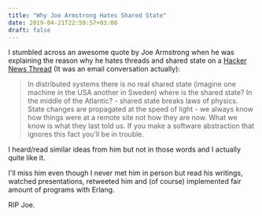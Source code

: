 ```yaml
---
title: "Why Joe Armstrong Hates Shared State"
date: 2019-04-21T22:59:57+03:00
draft: false
---
```


I stumbled across an awesome quote by Joe Armstrong when he was explaining the reason why he hates threads and shared state on a [Hacker News Thread](https://news.ycombinator.com/item?id=19708900) (It was an email conversation actually):

> In distributed systems there is no real shared state (imagine one machine in the USA another in Sweden) where is the shared state? In the middle of the Atlantic? - shared state breaks laws of physics.
> State changes are propagated at the speed of light - we always know how things were at a remote site
> not how they are now. What we know is what they last told us. If you make a software abstraction that
> ignores this fact you'll be in trouble.

I heard/read similar ideas from him but not in those words and I actually quite like it.

I'll miss him even though I never met him in person but read his writings, watched presentations, retweeted him and (of course) implemented fair amount of programs with Erlang. 

RIP Joe. 

